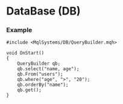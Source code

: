 # DataBase (DB)

### Example

```mql5
#include <MqlSystems/DB/QueryBuilder.mqh>

void OnStart()
{
    QueryBuilder qb;
    qb.select("name, age");
    qb.From("users");
    qb.where("age", ">", "20");
    qb.orderBy("name");
    qb.get();
}
```